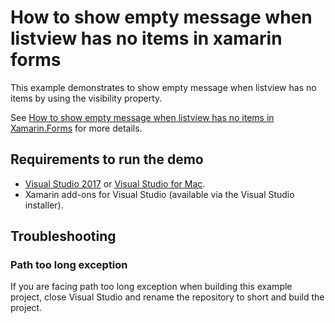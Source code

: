 # How to show empty message when listview has no items in xamarin forms
This example demonstrates to show empty message when listview has no items by using the visibility property.

See [How to show empty message when listview has no items in Xamarin.Forms](https://www.syncfusion.com/kb/9956/how-to-show-empty-message-when-listview-has-no-items-in-xamarin-forms) for more details.
## <a name="requirements-to-run-the-demo"></a>Requirements to run the demo ##

* [Visual Studio 2017](https://visualstudio.microsoft.com/downloads/) or [Visual Studio for Mac](https://visualstudio.microsoft.com/vs/mac/).
* Xamarin add-ons for Visual Studio (available via the Visual Studio installer).

## <a name="troubleshooting"></a>Troubleshooting ##
### Path too long exception
If you are facing path too long exception when building this example project, close Visual Studio and rename the repository to short and build the project.